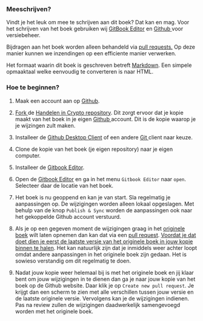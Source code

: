 ### Meeschrijven?

Vindt je het leuk om mee te schrijven aan dit boek? Dat kan en mag. Voor het schrijven van het boek gebruiken wij [GitBook Editor](https://www.gitbook.com/editor) en [Github ](https://github.com/)voor versiebeheer.

Bijdragen aan het boek worden alleen behandeld via [pull requests.](https://help.github.com/articles/about-pull-requests/) Op deze manier kunnen we inzendingen op een efficiente manier verwerken.

Het formaat waarin dit boek is geschreven betreft [Markdown](https://en.wikipedia.org/wiki/Markdown). Een simpele opmaaktaal welke eenvoudig te converteren is naar HTML.

### Hoe te beginnen?

1. Maak een account aan op [Github](https://github.com/).

2. [Fork ](https://help.github.com/articles/fork-a-repo/)de [Handelen in Crypto repository](https://github.com/martijnburgers/handelenincrypto). Dit zorgt ervoor dat je kopie maakt van het boek in je eigen [Github ](https://github.com/)account. Dit is de kopie waarop je je wijzingen zult maken.

3. Installeer de [Github Desktop Client](https://desktop.github.com/) of een andere [Git ](https://git-scm.com/)client naar keuze.

4. Clone de kopie van het boek \(je eigen repository\) naar je eigen computer.

5. Installeer de [Gitbook Editor](https://www.gitbook.com/editor).

6. Open de [Gitbook Editor](https://www.gitbook.com/editor) en ga in het menu `Gitbook Editor` naar `open`. Selecteer daar de locatie van het boek.

7. Het boek is nu geoppend en kan je van start. Sla regelmatig je aanpassingen op. De wijzigingen worden alleen lokaal opgeslagen. Met behulp van de knop `Publish & Sync` worden de aanpassingen ook naar het gekoppelde Github account verstuurd.

8. Als je op een gegeven moment de wijzigingen graag in het [originele boek](https://github.com/martijnburgers/handelenincrypto) wilt laten opnemen dan kan dat via een [pull request](https://help.github.com/articles/about-pull-requests/). [Voordat je dat doet dien je eerst de laatste versie van het originele boek in jouw kopie binnen te halen](https://help.github.com/articles/syncing-a-fork/). Het kan natuurlijk zijn dat je inmiddels weer achter loopt omdat andere aanpassingen in het originele boek zijn gedaan. Het is sowieso verstandig om dit regelmatig te doen.

9. Nadat jouw kopie weer helemaal bij is met het originele boek en jij klaar bent om jouw wijzigingen in te dienen dan ga je naar jouw kopie van het boek op de Github website. Daar klik je op `Create new pull request`. Je krijgt dan een scherm te zien met alle verschillen tussen jouw versie en de laatste originele versie. Vervolgens kan je de wijzigingen indienen. Pas na review zullen de wijzigingen daadwerkelijk samengevoegd worden met het originele boek.



